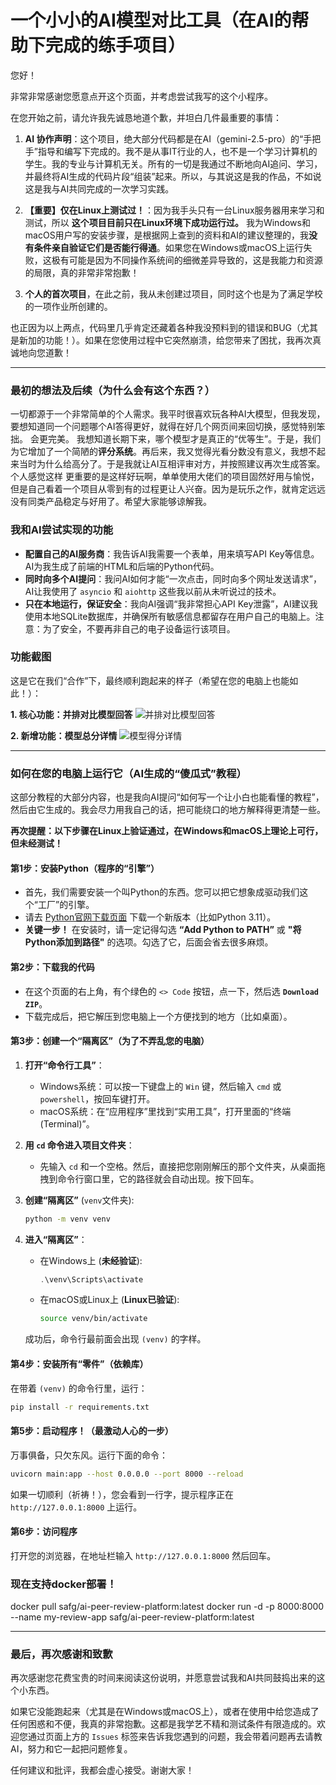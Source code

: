 # 一个小小的AI模型对比工具（在AI的帮助下完成的练手项目）

您好！

非常非常感谢您愿意点开这个页面，并考虑尝试我写的这个小程序。

在您开始之前，请允许我先诚恳地道个歉，并坦白几件最重要的事情：

1.  **AI 协作声明**：这个项目，绝大部分代码都是在AI（gemini-2.5-pro）的“手把手”指导和编写下完成的。我不是从事IT行业的人，也不是一个学习计算机的学生。我的专业与计算机无关。所有的一切是我通过不断地向AI追问、学习，并最终将AI生成的代码片段“组装”起来。所以，与其说这是我的作品，不如说这是我与AI共同完成的一次学习实践。

2.  **【重要】仅在Linux上测试过！**：因为我手头只有一台Linux服务器用来学习和测试，所以 **这个项目目前只在Linux环境下成功运行过。** 我为Windows和macOS用户写的安装步骤，是根据网上查到的资料和AI的建议整理的，我**没有条件亲自验证它们是否能行得通**。如果您在Windows或macOS上运行失败，这极有可能是因为不同操作系统间的细微差异导致的，这是我能力和资源的局限，真的非常非常抱歉！
3.  **个人的首次项目**，在此之前，我从未创建过项目，同时这个也是为了满足学校的一项作业所创建的。

也正因为以上两点，代码里几乎肯定还藏着各种我没预料到的错误和BUG（尤其是新加的功能！）。如果在您使用过程中它突然崩溃，给您带来了困扰，我再次真诚地向您道歉！

---

### 最初的想法及后续（为什么会有这个东西？）

一切都源于一个非常简单的个人需求。我平时很喜欢玩各种AI大模型，但我发现，要想知道同一个问题哪个AI答得更好，就得在好几个网页间来回切换，感觉特别笨拙。
会更完美。
我想知道长期下来，哪个模型才是真正的“优等生”。于是，我们为它增加了一个简陋的**评分系统**。再后来，我又觉得光看分数没有意义，我想不起来当时为什么给高分了。于是我就让AI互相评审对方，并按照建议再次生成答案。个人感觉这样
更重要的是这样好玩啊，单单使用大佬们的项目固然好用与愉悦，但是自己看着一个项目从零到有的过程更让人兴奋。因为是玩乐之作，就肯定远远没有同类产品稳定与好用了。希望大家能够谅解我。
### 我和AI尝试实现的功能

*   **配置自己的AI服务商**：我告诉AI我需要一个表单，用来填写API Key等信息。AI为我生成了前端的HTML和后端的Python代码。
*   **同时向多个AI提问**：我问AI如何才能“一次点击，同时向多个网址发送请求”，AI让我使用了 `asyncio` 和 `aiohttp` 这些我以前从未听说过的技术。
*   **只在本地运行，保证安全**：我向AI强调“我非常担心API Key泄露”，AI建议我使用本地SQLite数据库，并确保所有敏感信息都留存在用户自己的电脑上。注意：为了安全，不要再非自己的电子设备运行该项目。

### 功能截图

这是它在我们“合作”下，最终顺利跑起来的样子（希望在您的电脑上也能如此！）：

**1. 核心功能：并排对比模型回答**
![并排对比模型回答](https://image.edupulse.me/i/2025/10/25/10lqs10.png)

**2. 新增功能：模型总分详情**
![模型得分详情](https://image.edupulse.me/i/2025/10/25/kgi6pg.png)


---

### 如何在您的电脑上运行它（AI生成的“傻瓜式”教程）

这部分教程的大部分内容，也是我向AI提问“如何写一个让小白也能看懂的教程”，然后由它生成的。我会尽力用我自己的话，把可能绕口的地方解释得更清楚一些。

**再次提醒：以下步骤在Linux上验证通过，在Windows和macOS上理论上可行，但未经测试！**

#### 第1步：安装Python（程序的“引擎”）

*   首先，我们需要安装一个叫Python的东西。您可以把它想象成驱动我们这个“工厂”的引擎。
*   请去 [Python官网下载页面](https://www.python.org/downloads/) 下载一个新版本（比如Python 3.11）。
*   **关键一步！** 在安装时，请一定记得勾选 **“Add Python to PATH”** 或 **"将Python添加到路径"** 的选项。勾选了它，后面会省去很多麻烦。

#### 第2步：下载我的代码

*   在这个页面的右上角，有个绿色的 `<> Code` 按钮，点一下，然后选 **`Download ZIP`**。
*   下载完成后，把它解压到您电脑上一个方便找到的地方（比如桌面）。

#### 第3步：创建一个“隔离区”（为了不弄乱您的电脑）

1.  **打开“命令行工具”**：
    *   Windows系统：可以按一下键盘上的 `Win` 键，然后输入 `cmd` 或 `powershell`，按回车键打开。
    *   macOS系统：在“应用程序”里找到“实用工具”，打开里面的“终端(Terminal)”。

2.  **用 `cd` 命令进入项目文件夹**：
    *   先输入 `cd` 和一个空格。然后，直接把您刚刚解压的那个文件夹，从桌面拖拽到命令行窗口里，它的路径就会自动出现。按下回车。

3.  **创建“隔离区”** (`venv`文件夹):
    ```bash
    python -m venv venv
    ```

4.  **进入“隔离区”**：
    *   在Windows上 (**未经验证**):
        ```powershell
        .\venv\Scripts\activate
        ```
    *   在macOS或Linux上 (**Linux已验证**):
        ```bash
        source venv/bin/activate
        ```
    成功后，命令行最前面会出现 `(venv)` 的字样。

#### 第4步：安装所有“零件”（依赖库）

在带着 `(venv)` 的命令行里，运行：
```bash
pip install -r requirements.txt
```

#### 第5步：启动程序！（最激动人心的一步）

万事俱备，只欠东风。运行下面的命令：
```bash
uvicorn main:app --host 0.0.0.0 --port 8000 --reload
```
如果一切顺利（祈祷！），您会看到一行字，提示程序正在 `http://127.0.0.1:8000` 上运行。

#### 第6步：访问程序

打开您的浏览器，在地址栏输入 `http://127.0.0.1:8000` 然后回车。



### 现在支持docker部署！
docker pull safg/ai-peer-review-platform:latest
docker run -d -p 8000:8000 --name my-review-app safg/ai-peer-review-platform:latest

---

### 最后，再次感谢和致歉

再次感谢您花费宝贵的时间来阅读这份说明，并愿意尝试我和AI共同鼓捣出来的这个小东西。

如果它没能跑起来（尤其是在Windows或macOS上），或者在使用中给您造成了任何困惑和不便，我真的非常抱歉。这都是我学艺不精和测试条件有限造成的。欢迎您通过页面上方的 `Issues` 标签来告诉我您遇到的问题，我会带着问题再去请教AI，努力和它一起把问题修复。

任何建议和批评，我都会虚心接受。谢谢大家！
